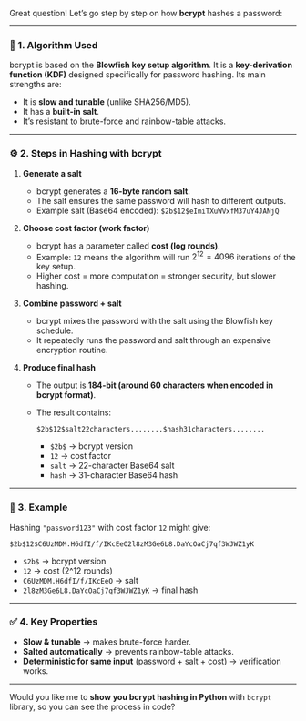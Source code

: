 Great question! Let’s go step by step on how **bcrypt** hashes a password:

---

### 🔑 1. Algorithm Used

bcrypt is based on the **Blowfish key setup algorithm**. It is a **key-derivation function (KDF)** designed specifically for password hashing. Its main strengths are:

* It is **slow and tunable** (unlike SHA256/MD5).
* It has a **built-in salt**.
* It’s resistant to brute-force and rainbow-table attacks.

---

### ⚙️ 2. Steps in Hashing with bcrypt

1. **Generate a salt**

   * bcrypt generates a **16-byte random salt**.
   * The salt ensures the same password will hash to different outputs.
   * Example salt (Base64 encoded): `$2b$12$eImiTXuWVxfM37uY4JANjQ`

2. **Choose cost factor (work factor)**

   * bcrypt has a parameter called **cost (log rounds)**.
   * Example: `12` means the algorithm will run $2^{12} = 4096$ iterations of the key setup.
   * Higher cost = more computation = stronger security, but slower hashing.

3. **Combine password + salt**

   * bcrypt mixes the password with the salt using the Blowfish key schedule.
   * It repeatedly runs the password and salt through an expensive encryption routine.

4. **Produce final hash**

   * The output is **184-bit (around 60 characters when encoded in bcrypt format)**.
   * The result contains:

     ```
     $2b$12$salt22characters........$hash31characters........
     ```

     * `$2b$` → bcrypt version
     * `12` → cost factor
     * `salt` → 22-character Base64 salt
     * `hash` → 31-character Base64 hash

---

### 📌 3. Example

Hashing `"password123"` with cost factor `12` might give:

```
$2b$12$C6UzMDM.H6dfI/f/IKcEeO2l8zM3Ge6L8.DaYcOaCj7qf3WJWZ1yK
```

* `$2b$` → bcrypt version
* `12` → cost (2^12 rounds)
* `C6UzMDM.H6dfI/f/IKcEeO` → salt
* `2l8zM3Ge6L8.DaYcOaCj7qf3WJWZ1yK` → final hash

---

### ✅ 4. Key Properties

* **Slow & tunable** → makes brute-force harder.
* **Salted automatically** → prevents rainbow-table attacks.
* **Deterministic for same input** (password + salt + cost) → verification works.

---

Would you like me to **show you bcrypt hashing in Python** with `bcrypt` library, so you can see the process in code?
